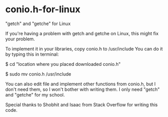 # conio.h-for-linux
"getch" and "getche" for Linux

If you're having a problem with getch and getche on Linux, this might fix your problem.

To implement it in your libraries, copy conio.h to /usr/include
You can do it by typing this in terminal:

$ cd "location where you placed downloaded conio.h"

$ sudo mv conio.h /usr/include


You can also edit file and implement other functions from conio.h, but I don't need them, so I won't bother with writing them.
I only need "getch" and "getche" for my school.


Special thanks to Shobhit and Isaac from Stack Overflow for writing this code.

